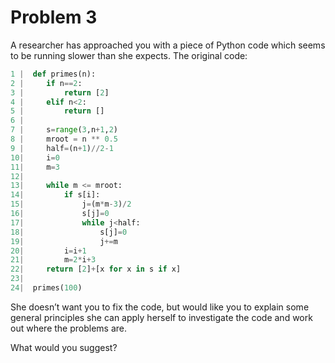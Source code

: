 # Problem 3

A researcher has approached you with a piece of Python code which seems to be running slower than she expects. The original code:

```python
1 |  def primes(n):
2 |     if n==2:
3 |         return [2]
4 |     elif n<2:
5 |         return []
6 |
7 |     s=range(3,n+1,2)
8 |     mroot = n ** 0.5
9 |     half=(n+1)//2-1
10|     i=0
11|     m=3
12| 
13|     while m <= mroot:
14|         if s[i]:
15|             j=(m*m-3)/2
16|             s[j]=0
17|             while j<half:
18|                 s[j]=0
19|                 j+=m
20|         i=i+1
21|         m=2*i+3
22|     return [2]+[x for x in s if x]
23| 
24|  primes(100)
```

She doesn’t want you to fix the code, but would like you to explain some general principles she can apply herself to investigate the code and work out where the problems are.

What would you suggest?

